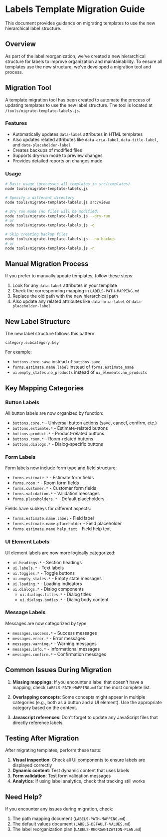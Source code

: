 # Labels Template Migration Guide

This document provides guidance on migrating templates to use the new hierarchical label structure.

## Overview

As part of the label reorganization, we've created a new hierarchical structure for labels to improve organization and maintainability. To ensure all templates use the new structure, we've developed a migration tool and process.

## Migration Tool

A template migration tool has been created to automate the process of updating templates to use the new label structure. The tool is located at `/tools/migrate-template-labels.js`.

### Features

- Automatically updates `data-label` attributes in HTML templates
- Also updates related attributes like `data-aria-label`, `data-title-label`, and `data-placeholder-label`
- Creates backups of modified files
- Supports dry-run mode to preview changes
- Provides detailed reports on changes made

### Usage

```bash
# Basic usage (processes all templates in src/templates)
node tools/migrate-template-labels.js

# Specify a different directory
node tools/migrate-template-labels.js src/views

# Dry run mode (no files will be modified)
node tools/migrate-template-labels.js --dry-run
# or
node tools/migrate-template-labels.js -d

# Skip creating backup files
node tools/migrate-template-labels.js --no-backup
# or
node tools/migrate-template-labels.js -n
```

## Manual Migration Process

If you prefer to manually update templates, follow these steps:

1. Look for any `data-label` attributes in your template
2. Check the corresponding mapping in `LABELS-PATH-MAPPING.md`
3. Replace the old path with the new hierarchical path
4. Also update any related attributes like `data-aria-label` or `data-placeholder-label`

## New Label Structure

The new label structure follows this pattern:

```
category.subcategory.key
```

For example:
- `buttons.core.save` instead of `buttons.save`
- `forms.estimate.name.label` instead of `forms.estimate_name`
- `ui.empty_states.no_products` instead of `ui_elements.no_products`

## Key Mapping Categories

### Button Labels

All button labels are now organized by function:

- `buttons.core.*` - Universal button actions (save, cancel, confirm, etc.)
- `buttons.estimate.*` - Estimate-related buttons
- `buttons.product.*` - Product-related buttons
- `buttons.room.*` - Room-related buttons
- `buttons.dialogs.*` - Dialog-specific buttons

### Form Labels

Form labels now include form type and field structure:

- `forms.estimate.*` - Estimate form fields
- `forms.room.*` - Room form fields
- `forms.customer.*` - Customer form fields
- `forms.validation.*` - Validation messages
- `forms.placeholders.*` - Default placeholders

Fields have subkeys for different aspects:
- `forms.estimate.name.label` - Field label
- `forms.estimate.name.placeholder` - Field placeholder
- `forms.estimate.name.help_text` - Field help text

### UI Element Labels

UI element labels are now more logically categorized:

- `ui.headings.*` - Section headings
- `ui.labels.*` - Text labels
- `ui.toggles.*` - Toggle buttons
- `ui.empty_states.*` - Empty state messages
- `ui.loading.*` - Loading indicators
- `ui.dialogs.*` - Dialog components
  - `ui.dialogs.titles.*` - Dialog titles
  - `ui.dialogs.bodies.*` - Dialog body content

### Message Labels

Messages are now categorized by type:

- `messages.success.*` - Success messages
- `messages.error.*` - Error messages
- `messages.warning.*` - Warning messages
- `messages.info.*` - Informational messages
- `messages.confirm.*` - Confirmation messages

## Common Issues During Migration

1. **Missing mappings**: If you encounter a label that doesn't have a mapping, check `LABELS-PATH-MAPPING.md` for the most complete list.

2. **Overlapping concepts**: Some concepts might appear in multiple categories (e.g., both as a button and a UI element). Use the appropriate category based on the context.

3. **Javascript references**: Don't forget to update any JavaScript files that directly reference labels.

## Testing After Migration

After migrating templates, perform these tests:

1. **Visual inspection**: Check all UI components to ensure labels are displayed correctly
2. **Dynamic content**: Test dynamic content that uses labels
3. **Form validation**: Test form validation messages
4. **Analytics**: If using label analytics, check that tracking still works

## Need Help?

If you encounter any issues during migration, check:

1. The path mapping document (`LABELS-PATH-MAPPING.md`)
2. The default values document (`LABELS-DEFAULT-VALUES.md`)
3. The label reorganization plan (`LABELS-REORGANIZATION-PLAN.md`)
